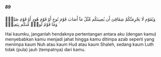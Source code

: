##### 89

<span class="ayah">وَيَٰقَوْمِ لَا يَجْرِمَنَّكُمْ شِقَاقِىٓ أَن يُصِيبَكُم مِّثْلُ مَآ أَصَابَ قَوْمَ نُوحٍ أَوْ قَوْمَ هُودٍ أَوْ قَوْمَ صَٰلِحٍۢ ۚ وَمَا قَوْمُ لُوطٍۢ مِّنكُم بِبَعِيدٍۢ</span>

<span class="ayah_translation">Hai kaumku, janganlah hendaknya pertentangan antara aku (dengan kamu) menyebabkan kamu menjadi jahat hingga kamu ditimpa azab seperti yang menimpa kaum Nuh atau kaum Hud atau kaum Shaleh, sedang kaum Luth tidak (pula) jauh (tempatnya) dari kamu.</span>
